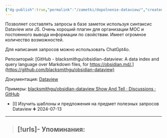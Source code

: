 ```yaml
---
{"dg-publish":true,"permalink":"/zametki/dopolnenie-dataview/","created":"2024-07-13 15:22","updated":"2024-09-03T16:30:29+03:00"}
---
```


Позволяет составлять запросы в базе заметок используя синтаксис Dataview или JS. Очень хороший плагин для организации МОС и постоянного вывода информации по свойствам. Имеет огромное количество возможностей.

Для написания запросов можно использовать ChatGpt4o.

Репозиторий: [GitHub - blacksmithgu/obsidian-dataview: A data index and query language over Markdown files, for https://obsidian.md/.](https://github.com/blacksmithgu/obsidian-dataview)

Документация: [Dataview](https://blacksmithgu.github.io/obsidian-dataview/)

Примеры: [blacksmithgu/obsidian-dataview Show And Tell · Discussions · GitHub](https://github.com/blacksmithgu/obsidian-dataview/discussions/categories/show-and-tell)

- [I] Изучить шаблоны и предложения на предмет полезных запросов Dataview ➕ 2024-07-13

---
> [!urls]- Упоминания:
> - 